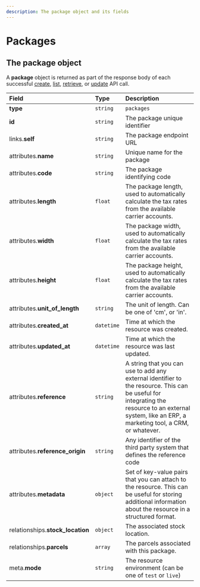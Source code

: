 ```yaml
---
description: The package object and its fields
---
```


# Packages

## The package object

A **package** object is returned as part of the response body of each successful [create](https://docs.commercelayer.io/api/resources/packages/create_package), [list](https://docs.commercelayer.io/api/resources/packages/list_packages), [retrieve](https://docs.commercelayer.io/api/resources/packages/retrieve_package), or [update](https://docs.commercelayer.io/api/resources/packages/update_package) API call.

| Field | Type | Description |
| :--- | :--- | :--- |
| **type** | `string` | `packages` |
| **id** | `string` | The package unique identifier |
| links.**self** | `string` | The package endpoint URL |
| attributes.**name** | `string` | Unique name for the package |
| attributes.**code** | `string` | The package identifying code |
| attributes.**length** | `float` | The package length, used to automatically calculate the tax rates from the available carrier accounts. |
| attributes.**width** | `float` | The package width, used to automatically calculate the tax rates from the available carrier accounts. |
| attributes.**height** | `float` | The package height, used to automatically calculate the tax rates from the available carrier accounts. |
| attributes.**unit\_of\_length** | `string` | The unit of length. Can be one of 'cm', or 'in'. |
| attributes.**created\_at** | `datetime` | Time at which the resource was created. |
| attributes.**updated\_at** | `datetime` | Time at which the resource was last updated. |
| attributes.**reference** | `string` | A string that you can use to add any external identifier to the resource. This can be useful for integrating the resource to an external system, like an ERP, a marketing tool, a CRM, or whatever. |
| attributes.**reference\_origin** | `string` | Any identifier of the third party system that defines the reference code |
| attributes.**metadata** | `object` | Set of key-value pairs that you can attach to the resource. This can be useful for storing additional information about the resource in a structured format. |
| relationships.**stock\_location** | `object` | The associated stock location. |
| relationships.**parcels** | `array` | The parcels associated with this package. |
| meta.**mode** | `string` | The resource environment \(can be one of `test` or `live`\) |

